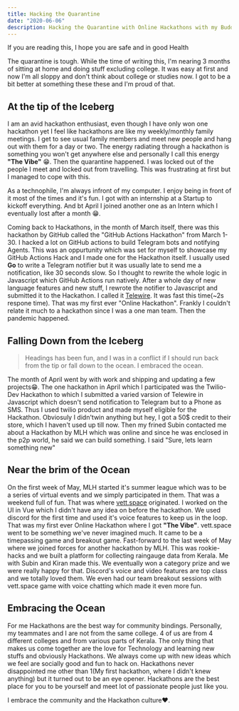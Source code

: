 ```yaml
---
title: Hacking the Quarantine
date: "2020-06-06"
description: Hacking the Quarantine with Online Hackathons with my Buddies
---
```

If you are reading this, I hope you are safe and in good Health

The quarantine is tough. While the time of writing this, I'm nearing 3 months of sitting at home and doing stuff excluding college. It was easy at first and now I'm all sloppy and don't think about college or studies now. I got to be a bit better at something these these and I'm proud of that.

## At the tip of the Iceberg
I am an avid hackathon enthusiast, even though I have only won one hackathon yet I feel like hackathons are like my weekly/monthly family meetings. I get to see usual family members and meet new people and hang out with them for a day or two. The energy radiating through a hackathon is something you won't get anywhere else and personally I call this energy **"The Vibe"** 😁.
Then the quarantine happened. I was locked out of the people I meet and locked out from travelling. This was frustrating at first but I managed to cope with this. 

As a technophile, I'm always infront of my computer. I enjoy being in front of it most of the times and it's fun. I got with an internship at a Startup to kickoff everything. And bt April I joined another one as an Intern which I eventually lost after a month 😁. 

Coming back to Hackathons, in the month of March itself, there was this hackathon by GitHub called the "GitHub Actions Hackathon" from March 1-30. I hacked a lot on GitHub actions to build Telegram bots and notifying Agents. This was an oppurtunity which was set for myself to showcase my GitHub Actions Hack and I made one for the Hackathon itself. I usually used **Go** to write a Telegram notifier but it was usually late to send me a notification, like 30 seconds slow. So I thought to rewrite the whole logic in Javascript which GitHub Actions run natively. After a whole day of new language features and new stuff, I rewrote the notifier to Javascript and submitted it to the Hackathon. I called it [Telewire](https://github.com/athul/telewire). It was fast this time(~2s respone time). That was my first ever "Online Hackathon". Frankly I couldn't relate it much to a hackathon since I was a one man team. Then the pandemic happened.

## Falling Down from the Iceberg
> Headings has been fun, and I was in a conflict if I should run back from the tip or fall down to the ocean. I embraced the ocean.

The month of April went by with work and shipping and updating a few projects😁.
The one hackathon in April which I participated was the Twilio-Dev Hackathon to which I submitted a varied varsion of Telewire in Javascript which doesn't send notification to Telegram but to a Phone as SMS. Thus I used twilio product and made myself eligible for the Hackathon. Obviosuly I didn'twin anything but hey, I got a 50$ credit to their store, which I haven't used up till now. Then my frined Subin contacted me about a Hackathon by MLH which was online and since he was enclosed in the p2p world, he said we can build something. I said "Sure, lets learn something new"

## Near the brim of the Ocean
On the first week of May, MLH started it's summer league which was to be a series of virtual events and we simply participated in them. That was a weekend full of fun. That was where [vett.space](https://vett.space) originated. I worked on the UI in Vue which I didn't have any idea on before the hackathon. We used discord for the first time and used it's voice features to keep us in the loop. That was my first ever Online Hackathon where I got **"The Vibe"**.
vett.space went to be something we've never imagined much. It came to be a timepassing game and breakout game. 
Fast-forward to the last week of May where we joined forces for another hackathon by MLH. This was rookie-hacks and we built a platform for collecting raingauge data from Kerala. Me with Subin and Kiran made this. We eventually won a category prize and we were really happy for that. Discord's voice and video features are top class and we totally loved them. We even had our team breakout sessions with vett.space game with voice chatting which made it even more fun. 
## Embracing the Ocean
For me Hackathons are the best way for community bindings. Personally, my teammates and I are not from the same college. 4 of us are from 4 different colleges and from various parts of Kerala. The only thing that makes us come together are the love for Technology and learning new stuffs and obviously Hackathons.
We always come up with new ideas which we feel are socially good and fun to hack on. Hackathons never disappointed me other than 1(My first hackathon, where I didn't knew anything) but it turned out to be an eye opener. Hackathons are the best place for you to be yourself and meet lot of passionate people  just like you.

I embrace the community and the Hackathon culture❤️.